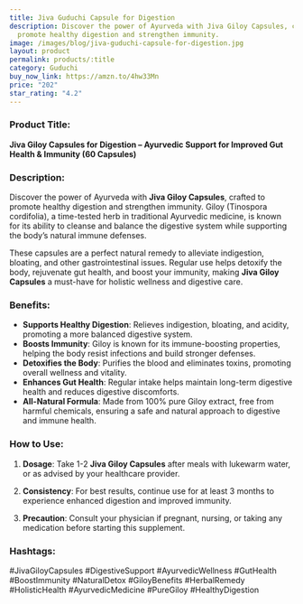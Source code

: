 ```yaml
---
title: Jiva Guduchi Capsule for Digestion
description: Discover the power of Ayurveda with Jiva Giloy Capsules, crafted to
  promote healthy digestion and strengthen immunity.
image: /images/blog/jiva-guduchi-capsule-for-digestion.jpg
layout: product
permalink: products/:title
category: Guduchi
buy_now_link: https://amzn.to/4hw33Mn
price: "202"
star_rating: "4.2"
---
```

### Product Title:
**Jiva Giloy Capsules for Digestion – Ayurvedic Support for Improved Gut Health & Immunity (60 Capsules)**

### Description:
Discover the power of Ayurveda with **Jiva Giloy Capsules**, crafted to promote healthy digestion and strengthen immunity. Giloy (Tinospora cordifolia), a time-tested herb in traditional Ayurvedic medicine, is known for its ability to cleanse and balance the digestive system while supporting the body’s natural immune defenses.

These capsules are a perfect natural remedy to alleviate indigestion, bloating, and other gastrointestinal issues. Regular use helps detoxify the body, rejuvenate gut health, and boost your immunity, making **Jiva Giloy Capsules** a must-have for holistic wellness and digestive care.

### Benefits:
- **Supports Healthy Digestion**: Relieves indigestion, bloating, and acidity, promoting a more balanced digestive system.
- **Boosts Immunity**: Giloy is known for its immune-boosting properties, helping the body resist infections and build stronger defenses.
- **Detoxifies the Body**: Purifies the blood and eliminates toxins, promoting overall wellness and vitality.
- **Enhances Gut Health**: Regular intake helps maintain long-term digestive health and reduces digestive discomforts.
- **All-Natural Formula**: Made from 100% pure Giloy extract, free from harmful chemicals, ensuring a safe and natural approach to digestive and immune health.

### How to Use:
1. **Dosage**: Take 1-2 **Jiva Giloy Capsules** after meals with lukewarm water, or as advised by your healthcare provider.
   
2. **Consistency**: For best results, continue use for at least 3 months to experience enhanced digestion and improved immunity.

3. **Precaution**: Consult your physician if pregnant, nursing, or taking any medication before starting this supplement.

### Hashtags:
#JivaGiloyCapsules #DigestiveSupport #AyurvedicWellness #GutHealth #BoostImmunity #NaturalDetox #GiloyBenefits #HerbalRemedy #HolisticHealth #AyurvedicMedicine #PureGiloy #HealthyDigestion
